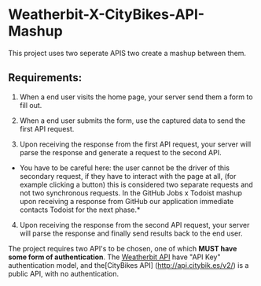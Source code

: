 # Weatherbit-X-CityBikes-API-Mashup

This project uses two seperate APIS two create a mashup between them.

## Requirements: 

1) When a end user visits the home page, your server send them a form to fill out.

2) When a end user submits the form, use the captured data to send the first API request.

3) Upon receiving the response from the first API request, your server will  parse the response and generate a request to the second API.

* You have to be careful here: the user cannot be the driver of this secondary request, if they have to interact with the page at all, (for example clicking a button) this is considered two separate requests and not two synchronous requests.  In the GitHub Jobs x Todoist mashup upon receiving a response from GitHub our application immediate contacts Todoist for the next phase.*

4) Upon receiving the response from the second API request, your server will parse the response and finally send results back to the end user.

The project requires two API's to be chosen, one of which **MUST have some form of authentication**. The [Weatherbit API](https://www.weatherbit.io/api/weather-current) have "API Key" authentication model, and the[CityBikes API] (http://api.citybik.es/v2/) is a public API, with no authentication. 
